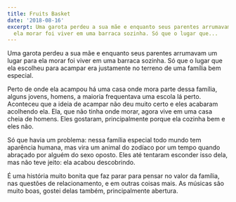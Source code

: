 ```yaml
---
title: Fruits Basket
date: '2018-08-16'
excerpt: Uma garota perdeu a sua mãe e enquanto seus parentes arrumavam um lugar para
  ela morar foi viver em uma barraca sozinha. Só que o lugar que...
---
```




Uma garota perdeu a sua mãe e enquanto seus parentes arrumavam um lugar para ela morar foi viver em uma barraca sozinha. Só que o lugar que ela escolheu para acampar era justamente no terreno de uma família bem especial.

Perto de onde ela acampou há uma casa onde mora parte dessa família, alguns jovens, homens, a maioria frequentava uma escola lá perto. Aconteceu que a ideia de acampar não deu muito certo e eles acabaram acolhendo ela. Ela, que não tinha onde morar, agora vive em uma casa cheia de homens. Eles gostaram, principalmente porque ela cozinha bem e eles não.

Só que havia um problema: nessa família especial todo mundo tem aparência humana, mas vira um animal do zodíaco por um tempo quando abraçado por alguém do sexo oposto. Eles até tentaram esconder isso dela, mas não teve jeito: ela acabou descobrindo.

É uma história muito bonita que faz parar para pensar no valor da família, nas questões de relacionamento, e em outras coisas mais. As músicas são muito boas, gostei delas também, principalmente abertura.

